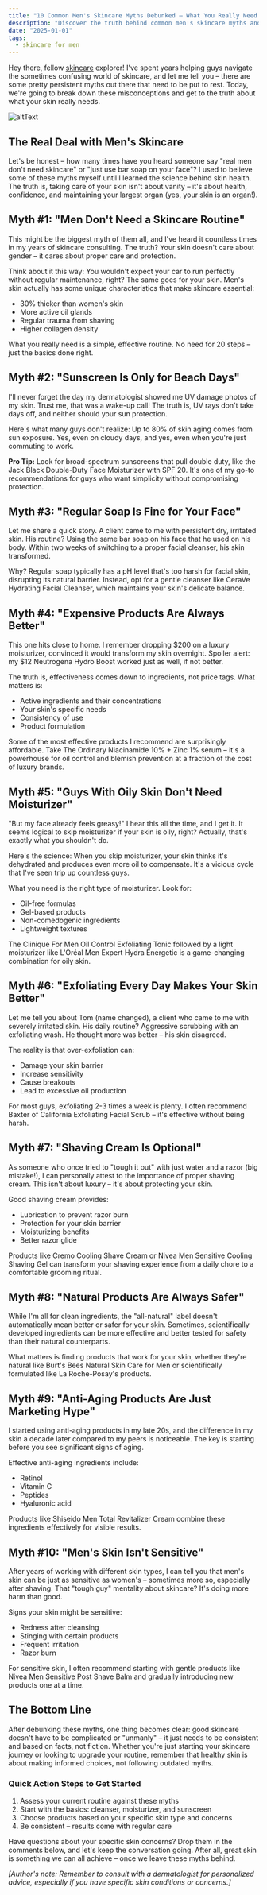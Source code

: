 ```yaml
---
title: "10 Common Men's Skincare Myths Debunked – What You Really Need to Know"
description: "Discover the truth behind common men's skincare myths and learn what your skin really needs. Expert tips and product recommendations for every guy's skincare routine."
date: "2025-01-01"
tags:
  - skincare for men
---
```


Hey there, fellow [skincare](/blog/skincare-for-men/) explorer! I've spent years helping guys navigate the sometimes confusing world of skincare, and let me tell you – there are some pretty persistent myths out there that need to be put to rest. Today, we're going to break down these misconceptions and get to the truth about what your skin really needs.

![altText](pathToImage)

## The Real Deal with Men's Skincare

Let's be honest – how many times have you heard someone say "real men don't need skincare" or "just use bar soap on your face"? I used to believe some of these myths myself until I learned the science behind skin health. The truth is, taking care of your skin isn't about vanity – it's about health, confidence, and maintaining your largest organ (yes, your skin is an organ!).

## Myth #1: "Men Don't Need a Skincare Routine"

This might be the biggest myth of them all, and I've heard it countless times in my years of skincare consulting. The truth? Your skin doesn't care about gender – it cares about proper care and protection.

Think about it this way: You wouldn't expect your car to run perfectly without regular maintenance, right? The same goes for your skin. Men's skin actually has some unique characteristics that make skincare essential:

- 30% thicker than women's skin
- More active oil glands
- Regular trauma from shaving
- Higher collagen density

What you really need is a simple, effective routine. No need for 20 steps – just the basics done right.

## Myth #2: "Sunscreen Is Only for Beach Days"

I'll never forget the day my dermatologist showed me UV damage photos of my skin. Trust me, that was a wake-up call! The truth is, UV rays don't take days off, and neither should your sun protection.

Here's what many guys don't realize: Up to 80% of skin aging comes from sun exposure. Yes, even on cloudy days, and yes, even when you're just commuting to work.

**Pro Tip:** Look for broad-spectrum sunscreens that pull double duty, like the Jack Black Double-Duty Face Moisturizer with SPF 20. It's one of my go-to recommendations for guys who want simplicity without compromising protection.

## Myth #3: "Regular Soap Is Fine for Your Face"

Let me share a quick story. A client came to me with persistent dry, irritated skin. His routine? Using the same bar soap on his face that he used on his body. Within two weeks of switching to a proper facial cleanser, his skin transformed.

Why? Regular soap typically has a pH level that's too harsh for facial skin, disrupting its natural barrier. Instead, opt for a gentle cleanser like CeraVe Hydrating Facial Cleanser, which maintains your skin's delicate balance.

<!--[Insert image: Side-by-side comparison of healthy skin vs. soap-damaged skin]-->

## Myth #4: "Expensive Products Are Always Better"

This one hits close to home. I remember dropping $200 on a luxury moisturizer, convinced it would transform my skin overnight. Spoiler alert: my $12 Neutrogena Hydro Boost worked just as well, if not better.

The truth is, effectiveness comes down to ingredients, not price tags. What matters is:
- Active ingredients and their concentrations
- Your skin's specific needs
- Consistency of use
- Product formulation

Some of the most effective products I recommend are surprisingly affordable. Take The Ordinary Niacinamide 10% + Zinc 1% serum – it's a powerhouse for oil control and blemish prevention at a fraction of the cost of luxury brands.

## Myth #5: "Guys With Oily Skin Don't Need Moisturizer"

"But my face already feels greasy!" I hear this all the time, and I get it. It seems logical to skip moisturizer if your skin is oily, right? Actually, that's exactly what you shouldn't do.

Here's the science: When you skip moisturizer, your skin thinks it's dehydrated and produces even more oil to compensate. It's a vicious cycle that I've seen trip up countless guys.

What you need is the right type of moisturizer. Look for:
- Oil-free formulas
- Gel-based products
- Non-comedogenic ingredients
- Lightweight textures

The Clinique For Men Oil Control Exfoliating Tonic followed by a light moisturizer like L'Oréal Men Expert Hydra Energetic is a game-changing combination for oily skin.

## Myth #6: "Exfoliating Every Day Makes Your Skin Better"

Let me tell you about Tom (name changed), a client who came to me with severely irritated skin. His daily routine? Aggressive scrubbing with an exfoliating wash. He thought more was better – his skin disagreed.

The reality is that over-exfoliation can:
- Damage your skin barrier
- Increase sensitivity
- Cause breakouts
- Lead to excessive oil production

<!--[Insert image: Visual guide showing proper vs. excessive exfoliation effects]-->

For most guys, exfoliating 2-3 times a week is plenty. I often recommend Baxter of California Exfoliating Facial Scrub – it's effective without being harsh.

## Myth #7: "Shaving Cream Is Optional"

As someone who once tried to "tough it out" with just water and a razor (big mistake!), I can personally attest to the importance of proper shaving cream. This isn't about luxury – it's about protecting your skin.

Good shaving cream provides:
- Lubrication to prevent razor burn
- Protection for your skin barrier
- Moisturizing benefits
- Better razor glide

Products like Cremo Cooling Shave Cream or Nivea Men Sensitive Cooling Shaving Gel can transform your shaving experience from a daily chore to a comfortable grooming ritual.

## Myth #8: "Natural Products Are Always Safer"

While I'm all for clean ingredients, the "all-natural" label doesn't automatically mean better or safer for your skin. Sometimes, scientifically developed ingredients can be more effective and better tested for safety than their natural counterparts.

What matters is finding products that work for your skin, whether they're natural like Burt's Bees Natural Skin Care for Men or scientifically formulated like La Roche-Posay's products.

## Myth #9: "Anti-Aging Products Are Just Marketing Hype"

I started using anti-aging products in my late 20s, and the difference in my skin a decade later compared to my peers is noticeable. The key is starting before you see significant signs of aging.

Effective anti-aging ingredients include:
- Retinol
- Vitamin C
- Peptides
- Hyaluronic acid

Products like Shiseido Men Total Revitalizer Cream combine these ingredients effectively for visible results.

## Myth #10: "Men's Skin Isn't Sensitive"

After years of working with different skin types, I can tell you that men's skin can be just as sensitive as women's – sometimes more so, especially after shaving. That "tough guy" mentality about skincare? It's doing more harm than good.

Signs your skin might be sensitive:
- Redness after cleansing
- Stinging with certain products
- Frequent irritation
- Razor burn

For sensitive skin, I often recommend starting with gentle products like Nivea Men Sensitive Post Shave Balm and gradually introducing new products one at a time.

## The Bottom Line

After debunking these myths, one thing becomes clear: good skincare doesn't have to be complicated or "unmanly" – it just needs to be consistent and based on facts, not fiction. Whether you're just starting your skincare journey or looking to upgrade your routine, remember that healthy skin is about making informed choices, not following outdated myths.

### Quick Action Steps to Get Started

1. Assess your current routine against these myths
2. Start with the basics: cleanser, moisturizer, and sunscreen
3. Choose products based on your specific skin type and concerns
4. Be consistent – results come with regular care

Have questions about your specific skin concerns? Drop them in the comments below, and let's keep the conversation going. After all, great skin is something we can all achieve – once we leave these myths behind.

*[Author's note: Remember to consult with a dermatologist for personalized advice, especially if you have specific skin conditions or concerns.]*